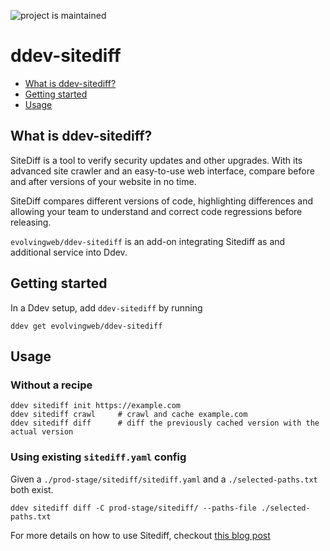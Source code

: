 ![project is maintained](https://img.shields.io/maintenance/yes/2024.svg)

# ddev-sitediff <!-- omit in toc -->

* [What is ddev-sitediff?](#what-is-ddev-sitediff)
* [Getting started](#getting-started)
* [Usage](#usage)

## What is ddev-sitediff?

SiteDiff is a tool to verify security updates and other upgrades. With its advanced site crawler and an easy-to-use web interface, compare before and after versions of your website in no time.

SiteDiff compares different versions of code, highlighting differences and allowing your team to understand and correct code regressions before releasing.

`evolvingweb/ddev-sitediff` is an add-on integrating Sitediff as and additional service into Ddev.

## Getting started

In a Ddev setup, add `ddev-sitediff` by running 

`ddev get evolvingweb/ddev-sitediff`

## Usage

### Without a recipe 

``` 
ddev sitediff init https://example.com 
ddev sitediff crawl     # crawl and cache example.com
ddev sitediff diff      # diff the previously cached version with the actual version
```

### Using existing `sitediff.yaml` config 

Given a `./prod-stage/sitediff/sitediff.yaml` and a `./selected-paths.txt` both exist.

```
ddev sitediff diff -C prod-stage/sitediff/ --paths-file ./selected-paths.txt 
```

For more details on how to use Sitediff, checkout [this blog post](https://evolvingweb.com/blog/sitediff-compare-multiple-versions-website)
